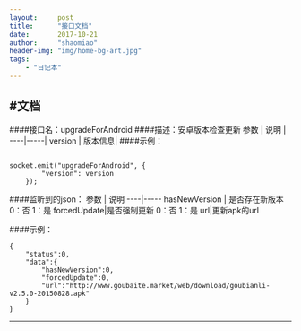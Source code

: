 ```yaml
---
layout:     post
title:      "接口文档"
date:       2017-10-21
author:     "shaomiao"
header-img: "img/home-bg-art.jpg"
tags:
    - "日记本"
---
```

#文档
----------
####接口名：upgradeForAndroid
####描述：安卓版本检查更新
参数 | 说明 |
----|-----|
version | 版本信息|
####示例：  
<pre><code>
socket.emit("upgradeForAndroid", {
		"version": version
	});
</code></pre>
####监听到的json：
参数 | 说明 
----|-----
hasNewVersion | 是否存在新版本 0：否  1：是
forcedUpdate|是否强制更新 0：否 1：是
url|更新apk的url

####示例：
```
{
    "status":0,
    "data":{
        "hasNewVersion":0,
        "forcedUpdate":0,
        "url":"http://www.goubaite.market/web/download/goubianli-v2.5.0-20150828.apk"
    }
}
````
------

